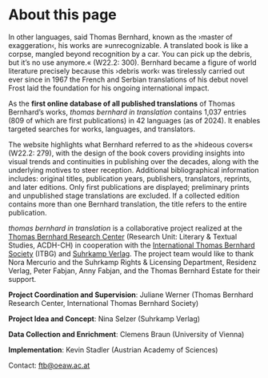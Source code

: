 # About this page

In other languages, said Thomas Bernhard, known as the ›master of exaggeration‹, his works are »unrecognizable. A translated book is like a corpse, mangled beyond recognition by a car. You can pick up the debris, but it’s no use anymore.« (W22.2: 300). Bernhard became a figure of world literature precisely because this ›debris work‹ was tirelessly carried out ever since in 1967 the French and Serbian translations of his debut novel Frost laid the foundation for his ongoing international impact.

As the **first online database of all published translations** of Thomas Bernhard’s works, *thomas bernhard in translation* contains 1,037 entries (809 of which are first publications) in 42 languages (as of 2024). It enables targeted searches for works, languages, and translators.

The website highlights what Bernhard referred to as the »hideous covers« (W22.2: 279), with the design of the book covers providing insights into visual trends and continuities in publishing over the decades, along with the underlying motives to steer reception. Additional bibliographical information includes: original titles, publication years, publishers, translators, reprints, and later editions. Only first publications are displayed; preliminary prints and unpublished stage translations are excluded. If a collected edition contains more than one Bernhard translation, the title refers to the entire publication.

*thomas bernhard in translation* is a collaborative project realized at the [Thomas Bernhard Research Center](https://www.oeaw.ac.at/acdh/research/literary-textual-studies/research/authors-editions/ftb-thomas-bernhard-research-centre) (Research Unit: Literary & Textual Studies, ACDH-CH) in cooperation with the [International Thomas Bernhard Society](https://thomasbernhard.at/internationale-thomas-bernhard-gesellschaft/) (ITBG) and [Suhrkamp Verlag](https://www.suhrkamp.de/). The project team would like to thank Nora Mercurio and the Suhrkamp Rights & Licensing Department, Residenz Verlag, Peter Fabjan, Anny Fabjan, and the Thomas Bernhard Estate for their support.

**Project Coordination and Supervision**: Juliane Werner (Thomas Bernhard Research Center, International Thomas Bernhard Society)

**Project Idea and Concept**: Nina Selzer (Suhrkamp Verlag)

**Data Collection and Enrichment**: Clemens Braun (University of Vienna)

**Implementation**: Kevin Stadler (Austrian Academy of Sciences)

Contact: [ftb@oeaw.ac.at](mailto:ftb@oeaw.ac.at)
